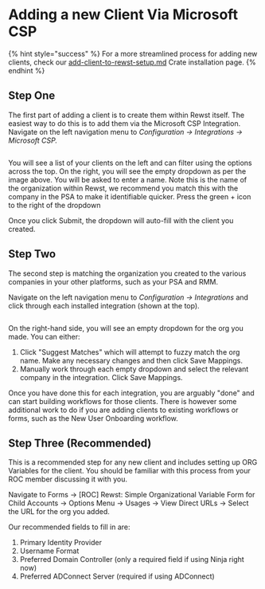 # Adding a new Client Via Microsoft CSP

{% hint style="success" %}
For a more streamlined process for adding new clients, check our [add-client-to-rewst-setup.md](../../prebuilt-automations/existing-crate-documentation/add-client-to-rewst-setup.md "mention") Crate installation page.
{% endhint %}

## Step One

The first part of adding a client is to create them within Rewst itself. The easiest way to do this is to add them via the Microsoft CSP Integration. Navigate on the left navigation menu to _Configuration → Integrations → Microsoft CSP._

<figure><img src="../../.gitbook/assets/csp-add-client.png" alt=""><figcaption></figcaption></figure>

You will see a list of your clients on the left and can filter using the options across the top. On the right, you will see the empty dropdown as per the image above. You will be asked to enter a name. Note this is the name of the organization within Rewst, we recommend you match this with the company in the PSA to make it identifiable quicker. Press the green + icon to the right of the dropdown

Once you click Submit, the dropdown will auto-fill with the client you created.

## Step Two

The second step is matching the organization you created to the various companies in your other platforms, such as your PSA and RMM.

Navigate on the left navigation menu to _Configuration → Integrations_ and click through each installed integration (shown at the top).

<figure><img src="../../.gitbook/assets/match-integration.png" alt=""><figcaption></figcaption></figure>

On the right-hand side, you will see an empty dropdown for the org you made. You can either:

1. Click "Suggest Matches" which will attempt to fuzzy match the org name. Make any necessary changes and then click Save Mappings.
2. Manually work through each empty dropdown and select the relevant company in the integration. Click Save Mappings.

Once you have done this for each integration, you are arguably "done" and can start building workflows for those clients. There is however some additional work to do if you are adding clients to existing workflows or forms, such as the New User Onboarding workflow.

## Step Three (Recommended)

This is a recommended step for any new client and includes setting up ORG Variables for the client. You should be familiar with this process from your ROC member discussing it with you.

Navigate to Forms → \[ROC] Rewst: Simple Organizational Variable Form for Child Accounts → Options Menu → Usages → View Direct URLs → Select the URL for the org you added.

Our recommended fields to fill in are:

1. Primary Identity Provider
2. Username Format
3. Preferred Domain Controller (only a required field if using Ninja right now)
4. Preferred ADConnect Server (required if using ADConnect)
